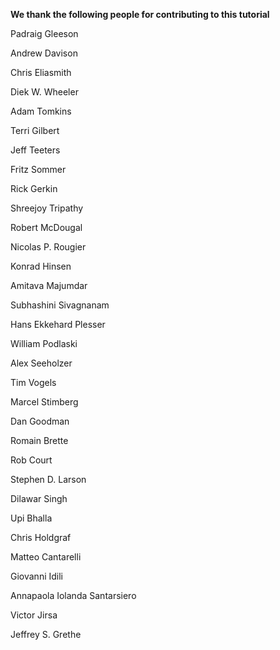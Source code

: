 **We thank the following people for contributing to this tutorial**

Padraig Gleeson

Andrew Davison

Chris Eliasmith

Diek W. Wheeler

Adam Tomkins

Terri Gilbert

Jeff Teeters

Fritz Sommer 

Rick Gerkin

Shreejoy Tripathy 

Robert McDougal 

Nicolas P. Rougier

Konrad Hinsen

Amitava Majumdar

Subhashini Sivagnanam

Hans Ekkehard Plesser

William Podlaski

Alex Seeholzer

Tim Vogels

Marcel Stimberg

Dan Goodman

Romain Brette

Rob Court

Stephen D. Larson

Dilawar Singh

Upi Bhalla

Chris Holdgraf

Matteo Cantarelli

Giovanni Idili

Annapaola Iolanda Santarsiero

Victor Jirsa

Jeffrey S. Grethe
